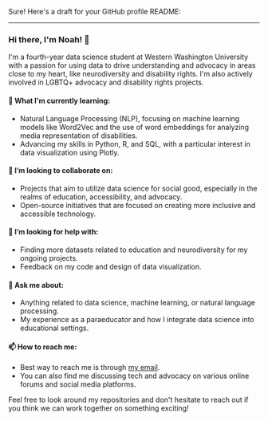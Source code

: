 Sure! Here's a draft for your GitHub profile README:

---

### Hi there, I'm Noah! 👋

I'm a fourth-year data science student at Western Washington University with a passion for using data to drive understanding and advocacy in areas close to my heart, like neurodiversity and disability rights. I'm also actively involved in LGBTQ+ advocacy and disability rights projects.

#### 🌱 What I'm currently learning:
- Natural Language Processing (NLP), focusing on machine learning models like Word2Vec and the use of word embeddings for analyzing media representation of disabilities.
- Advancing my skills in Python, R, and SQL, with a particular interest in data visualization using Plotly.

#### 👯 I’m looking to collaborate on:
- Projects that aim to utilize data science for social good, especially in the realms of education, accessibility, and advocacy.
- Open-source initiatives that are focused on creating more inclusive and accessible technology.

#### 🤔 I’m looking for help with:
- Finding more datasets related to education and neurodiversity for my ongoing projects.
- Feedback on my code and design of data visualization.

#### 💬 Ask me about:
- Anything related to data science, machine learning, or natural language processing.
- My experience as a paraeducator and how I integrate data science into educational settings.

#### 📫 How to reach me:
- Best way to reach me is through [my email](mailto://duggann@wwu.edu).
- You can also find me discussing tech and advocacy on various online forums and social media platforms.

Feel free to look around my repositories and don't hesitate to reach out if you think we can work together on something exciting!
